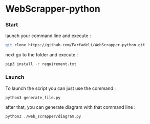 # WebScrapper-python
### Start
launch your command line and execute :
```bash
git clone https://github.com/Farfadeli/WebScrapper-python.git
```
next go to the folder and execute :
```bash
pip3 install -r requirement.txt
```

### Launch
To launch the script you can just use the command :
```bash
python3 generate_file.py
```

after that, you can generate diagram with that command line :
```bash
python3 ./web_scrapper/diagram.py
```
